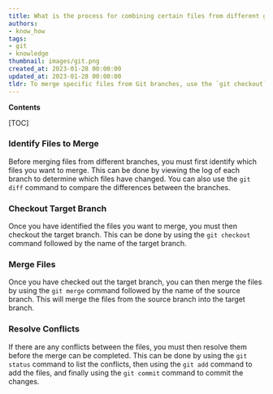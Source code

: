 ```yaml
---
title: What is the process for combining certain files from different git branches?
authors:
- know_how
tags:
- git
- knowledge
thumbnail: images/git.png
created_at: 2023-01-28 00:00:00
updated_at: 2023-01-28 00:00:00
tldr: To merge specific files from Git branches, use the `git checkout` command to switch to the branch containing the desired files, and then use the `git merge` command to merge the files into the current branch.
---
```


**Contents**

[TOC]

### Identify Files to Merge

Before merging files from different branches, you must first identify which files you want to merge. This can be done by viewing the log of each branch to determine which files have changed. You can also use the `git diff` command to compare the differences between the branches.

### Checkout Target Branch

Once you have identified the files you want to merge, you must then checkout the target branch. This can be done by using the `git checkout` command followed by the name of the target branch.

### Merge Files

Once you have checked out the target branch, you can then merge the files by using the `git merge` command followed by the name of the source branch. This will merge the files from the source branch into the target branch.

### Resolve Conflicts

If there are any conflicts between the files, you must then resolve them before the merge can be completed. This can be done by using the `git status` command to list the conflicts, then using the `git add` command to add the files, and finally using the `git commit` command to commit the changes.
